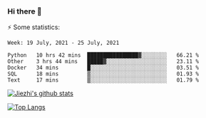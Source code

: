 ### Hi there 👋

⚡ Some statistics:

<!--START_SECTION:waka-->
```text
Week: 19 July, 2021 - 25 July, 2021

Python   10 hrs 42 mins  ████████████████▓░░░░░░░░   66.21 % 
Other    3 hrs 44 mins   █████▓░░░░░░░░░░░░░░░░░░░   23.11 % 
Docker   34 mins         █░░░░░░░░░░░░░░░░░░░░░░░░   03.51 % 
SQL      18 mins         ▒░░░░░░░░░░░░░░░░░░░░░░░░   01.93 % 
Text     17 mins         ▒░░░░░░░░░░░░░░░░░░░░░░░░   01.79 % 
```
<!--END_SECTION:waka-->

[![Jiezhi's github stats](https://github-readme-stats.vercel.app/api?username=Jiezhi&show_icons=true)](https://github.com/Jiezhi/github-readme-stats)

[![Top Langs](https://github-readme-stats.vercel.app/api/top-langs/?username=Jiezhi&hide=javascript,html)](https://github.com/Jiezhi/github-readme-stats)
<!--
**Jiezhi/Jiezhi** is a ✨ _special_ ✨ repository because its `README.md` (this file) appears on your GitHub profile.

Here are some ideas to get you started:

- 🔭 I’m currently working on ...
- 🌱 I’m currently learning ...
- 👯 I’m looking to collaborate on ...
- 🤔 I’m looking for help with ...
- 💬 Ask me about ...
- 📫 How to reach me: ...
- 😄 Pronouns: ...
- ⚡ Fun fact: ...
-->

